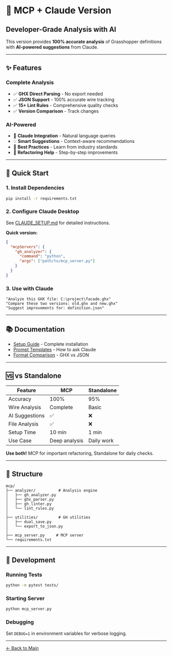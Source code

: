 # 🔧 MCP + Claude Version

## Developer-Grade Analysis with AI

This version provides **100% accurate analysis** of Grasshopper definitions with **AI-powered suggestions** from Claude.

---

## ✨ Features

### Complete Analysis
- ✅ **GHX Direct Parsing** - No export needed
- ✅ **JSON Support** - 100% accurate wire tracking
- ✅ **15+ Lint Rules** - Comprehensive quality checks
- ✅ **Version Comparison** - Track changes

### AI-Powered
- 🤖 **Claude Integration** - Natural language queries
- 💡 **Smart Suggestions** - Context-aware recommendations
- 📝 **Best Practices** - Learn from industry standards
- 🔄 **Refactoring Help** - Step-by-step improvements

---

## 🚀 Quick Start

### 1. Install Dependencies

```bash
pip install -r requirements.txt
```

### 2. Configure Claude Desktop

See [CLAUDE_SETUP.md](CLAUDE_SETUP.md) for detailed instructions.

**Quick version:**
```json
{
  "mcpServers": {
    "gh_analyzer": {
      "command": "python",
      "args": ["path/to/mcp_server.py"]
    }
  }
}
```

### 3. Use with Claude

```
"Analyze this GHX file: C:\project\facade.ghx"
"Compare these two versions: old.ghx and new.ghx"
"Suggest improvements for: definition.json"
```

---

## 📚 Documentation

- [Setup Guide](CLAUDE_SETUP.md) - Complete installation
- [Prompt Templates](PROMPTS.md) - How to ask Claude
- [Format Comparison](FORMAT_COMPARISON.md) - GHX vs JSON

---

## 🆚 vs Standalone

| Feature | MCP | Standalone |
|---------|-----|------------|
| Accuracy | 100% | 95% |
| Wire Analysis | Complete | Basic |
| AI Suggestions | ✅ | ❌ |
| File Analysis | ✅ | ❌ |
| Setup Time | 10 min | 1 min |
| Use Case | Deep analysis | Daily work |

**Use both!** MCP for important refactoring, Standalone for daily checks.

---

## 📁 Structure

```
mcp/
├── analyzer/          # Analysis engine
│   ├── gh_analyzer.py
│   ├── ghx_parser.py
│   ├── gh_linter.py
│   └── lint_rules.py
│
├── utilities/         # GH utilities
│   ├── dual_save.py
│   └── export_to_json.py
│
├── mcp_server.py     # MCP server
└── requirements.txt
```

---

## 🔧 Development

### Running Tests
```bash
python -m pytest tests/
```

### Starting Server
```bash
python mcp_server.py
```

### Debugging
Set `DEBUG=1` in environment variables for verbose logging.

---

[← Back to Main](../README.md)


